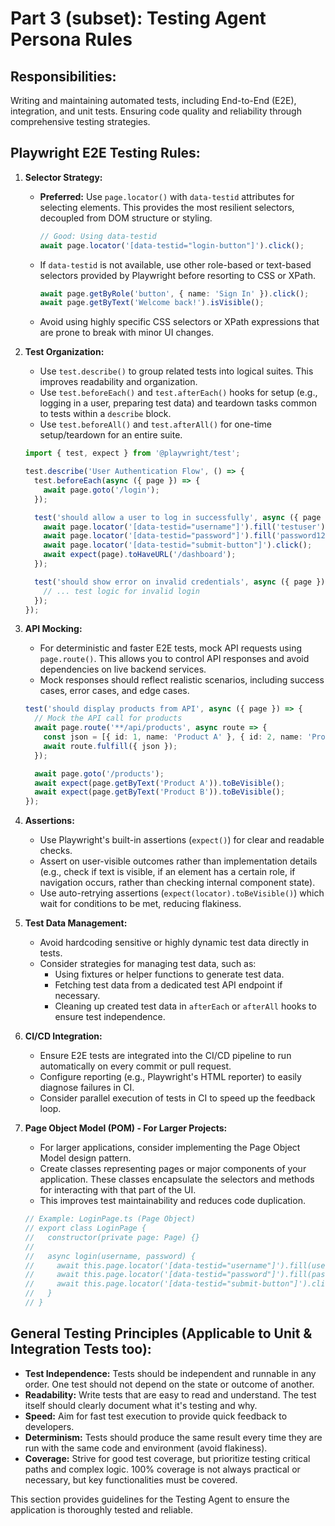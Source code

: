 # Part 3 (subset): Testing Agent Persona Rules

## Responsibilities:
Writing and maintaining automated tests, including End-to-End (E2E), integration, and unit tests. Ensuring code quality and reliability through comprehensive testing strategies.

## Playwright E2E Testing Rules:

1.  **Selector Strategy:**
    *   **Preferred:** Use `page.locator()` with `data-testid` attributes for selecting elements. This provides the most resilient selectors, decoupled from DOM structure or styling.
        ```typescript
        // Good: Using data-testid
        await page.locator('[data-testid="login-button"]').click();
        ```
    *   If `data-testid` is not available, use other role-based or text-based selectors provided by Playwright before resorting to CSS or XPath.
        ```typescript
        await page.getByRole('button', { name: 'Sign In' }).click();
        await page.getByText('Welcome back!').isVisible();
        ```
    *   Avoid using highly specific CSS selectors or XPath expressions that are prone to break with minor UI changes.

2.  **Test Organization:**
    *   Use `test.describe()` to group related tests into logical suites. This improves readability and organization.
    *   Use `test.beforeEach()` and `test.afterEach()` hooks for setup (e.g., logging in a user, preparing test data) and teardown tasks common to tests within a `describe` block.
    *   Use `test.beforeAll()` and `test.afterAll()` for one-time setup/teardown for an entire suite.
    ```typescript
    import { test, expect } from '@playwright/test';

    test.describe('User Authentication Flow', () => {
      test.beforeEach(async ({ page }) => {
        await page.goto('/login');
      });

      test('should allow a user to log in successfully', async ({ page }) => {
        await page.locator('[data-testid="username"]').fill('testuser');
        await page.locator('[data-testid="password"]').fill('password123');
        await page.locator('[data-testid="submit-button"]').click();
        await expect(page).toHaveURL('/dashboard');
      });

      test('should show error on invalid credentials', async ({ page }) => {
        // ... test logic for invalid login
      });
    });
    ```

3.  **API Mocking:**
    *   For deterministic and faster E2E tests, mock API requests using `page.route()`. This allows you to control API responses and avoid dependencies on live backend services.
    *   Mock responses should reflect realistic scenarios, including success cases, error cases, and edge cases.
    ```typescript
    test('should display products from API', async ({ page }) => {
      // Mock the API call for products
      await page.route('**/api/products', async route => {
        const json = [{ id: 1, name: 'Product A' }, { id: 2, name: 'Product B' }];
        await route.fulfill({ json });
      });

      await page.goto('/products');
      await expect(page.getByText('Product A')).toBeVisible();
      await expect(page.getByText('Product B')).toBeVisible();
    });
    ```

4.  **Assertions:**
    *   Use Playwright's built-in assertions (`expect()`) for clear and readable checks.
    *   Assert on user-visible outcomes rather than implementation details (e.g., check if text is visible, if an element has a certain role, if navigation occurs, rather than checking internal component state).
    *   Use auto-retrying assertions (`expect(locator).toBeVisible()`) which wait for conditions to be met, reducing flakiness.

5.  **Test Data Management:**
    *   Avoid hardcoding sensitive or highly dynamic test data directly in tests.
    *   Consider strategies for managing test data, such as:
        *   Using fixtures or helper functions to generate test data.
        *   Fetching test data from a dedicated test API endpoint if necessary.
        *   Cleaning up created test data in `afterEach` or `afterAll` hooks to ensure test independence.

6.  **CI/CD Integration:**
    *   Ensure E2E tests are integrated into the CI/CD pipeline to run automatically on every commit or pull request.
    *   Configure reporting (e.g., Playwright's HTML reporter) to easily diagnose failures in CI.
    *   Consider parallel execution of tests in CI to speed up the feedback loop.

7.  **Page Object Model (POM) - For Larger Projects:**
    *   For larger applications, consider implementing the Page Object Model design pattern.
    *   Create classes representing pages or major components of your application. These classes encapsulate the selectors and methods for interacting with that part of the UI.
    *   This improves test maintainability and reduces code duplication.
    ```typescript
    // Example: LoginPage.ts (Page Object)
    // export class LoginPage {
    //   constructor(private page: Page) {}
    //
    //   async login(username, password) {
    //     await this.page.locator('[data-testid="username"]').fill(username);
    //     await this.page.locator('[data-testid="password"]').fill(password);
    //     await this.page.locator('[data-testid="submit-button"]').click();
    //   }
    // }
    ```

## General Testing Principles (Applicable to Unit & Integration Tests too):

*   **Test Independence:** Tests should be independent and runnable in any order. One test should not depend on the state or outcome of another.
*   **Readability:** Write tests that are easy to read and understand. The test itself should clearly document what it's testing and why.
*   **Speed:** Aim for fast test execution to provide quick feedback to developers.
*   **Determinism:** Tests should produce the same result every time they are run with the same code and environment (avoid flakiness).
*   **Coverage:** Strive for good test coverage, but prioritize testing critical paths and complex logic. 100% coverage is not always practical or necessary, but key functionalities must be covered.

This section provides guidelines for the Testing Agent to ensure the application is thoroughly tested and reliable.
